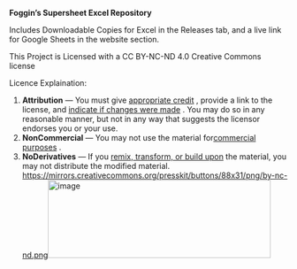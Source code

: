 **Foggin’s Supersheet Excel Repository**

Includes Downloadable Copies for Excel in the Releases tab, and a live link for Google Sheets in the website section.

This Project is Licensed with a CC BY-NC-ND 4.0 Creative Commons license

Licence Explaination:

1.  **Attribution** — You must give  [appropriate credit](https://creativecommons.org/licenses/by-nc-nd/4.0/deed.en#ref-appropriate-credit) , provide a link to the license, and  [indicate if changes were made](https://creativecommons.org/licenses/by-nc-nd/4.0/deed.en#ref-indicate-changes) . You may do so in any reasonable manner, but not in any way that suggests the licensor endorses you or your use.
2.  **NonCommercial** — You may not use the material for[commercial purposes](https://creativecommons.org/licenses/by-nc-nd/4.0/deed.en#ref-commercial-purposes) .
3.  **NoDerivatives** — If you  [remix, transform, or build upon](https://creativecommons.org/licenses/by-nc-nd/4.0/deed.en#ref-some-kinds-of-mods) the material, you may not distribute the modified material.
https://mirrors.creativecommons.org/presskit/buttons/88x31/png/by-nc-nd.png<img width="403" height="141" alt="image" src="https://github.com/user-attachments/assets/c9512330-efa8-4715-9473-5ce49a0dbed2" />
